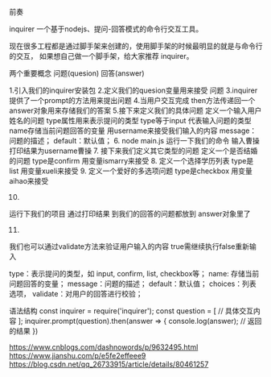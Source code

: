 前奏


inquirer 一个基于nodejs、提问-回答模式的命令行交互工具。

现在很多工程都是通过脚手架来创建的，使用脚手架的时候最明显的就是与命令行的交互，
如果想自己做一个脚手架，给大家推荐 inquirer。

两个重要概念
 问题(quesion)
 回答(answer)


1.引入我们的inquirer安装包
2.定义我们的quesion变量用来接受 问题
3.inquirer 提供了一个prompt的方法用来提出问题
4.当用户交互完成 then方法传递回一个answer对象用来存储我们的答案
5.接下来定义我们的具体问题
    定义一个输入用户姓名的问题
    type属性用来表示提问的类型 type等于input 代表输入问题的类型
    name存储当前问题回答的变量 用username来接受我们输入的内容
    message：问题的描述；
    default：默认值； 
6.
node main.js 运行一下我们的命令
输入曹操
打印结果为username曹操
7.
接下来我们定义其它类型的问题
定义一个是否结婚的问题
type是confirm
用变量ismarry来接受
8.
定义一个选择学历列表
type是list
用变量xueli来接受
9.
定义一个爱好的多选项问题
type是checkbox
用变量aihao来接受

10.
运行下我们的项目
通过打印结果 到我们的回答的问题都放到 answer对象里了

11.
我们也可以通过validate方法来验证用户输入的内容 true需继续执行false重新输入






type：表示提问的类型，如 input, confirm, list, checkbox等；
name: 存储当前问题回答的变量；
message：问题的描述；
default：默认值；
choices：列表选项，
validate：对用户的回答进行校验；



语法结构
const inquirer = require('inquirer');
const question = [
    // 具体交互内容
];
inquirer.prompt(question).then(answer => {
    console.log(answer); // 返回的结果
})


https://www.cnblogs.com/dashnowords/p/9632495.html
https://www.jianshu.com/p/e5fe2effeee9
https://blog.csdn.net/qq_26733915/article/details/80461257


